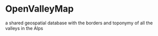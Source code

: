 # OpenValleyMap

a shared geospatial database with the borders and toponymy of all the valleys in the Alps
